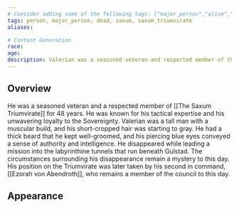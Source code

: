 ```yaml
---
# Consider adding some of the following tags: ["major_person","alive","dead"]
tags: person, major_person, dead, saxum, saxum_triumvirate
aliases:

# Content Generation
race:
age:
description: Valerian was a seasoned veteran and respected member of the Saxum Triumvirate for 48 years. He was known for his tactical expertise and his unwavering loyalty to the Sovereignty.
---
```

## Overview
He was a seasoned veteran and a respected member of [[The Saxum Triumvirate]] for 48 years. He was known for his tactical expertise and his unwavering loyalty to the Sovereignty. Valerian was a tall man with a muscular build, and his short-cropped hair was starting to gray. He had a thick beard that he kept well-groomed, and his piercing blue eyes conveyed a sense of authority and intelligence. He disappeared while leading a mission into the labyrinthine tunnels that run beneath Gulstad. The circumstances surrounding his disappearance remain a mystery to this day. His position on the Triumvirate was later taken by his second in command, [[Ezorah von Abendroth]], who remains a member of the council to this day.
## Appearance
